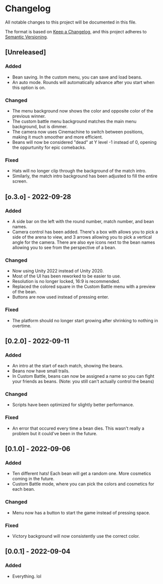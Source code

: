 # Changelog
All notable changes to this project will be documented in this file.

The format is based on [Keep a Changelog](https://keepachangelog.com/en/1.0.0/),
and this project adheres to [Semantic Versioning](https://semver.org/spec/v2.0.0.html).

## [Unreleased]

### Added

- Bean saving. In the custom menu, you can save and load beans.
- An auto mode. Rounds will automatically advance after you start when this option is on.

### Changed

- The menu background now shows the color and opposite color of the previous winner.
- The custom battle menu background matches the main menu background, but is dimmer.
- The camera now uses Cinemachine to switch between positions, making it much smoother and more efficient.
- Beans will now be considered "dead" at Y level -1 instead of 0, opening the oppurtunity for epic comebacks.

### Fixed

- Hats will no longer clip through the background of the match intro. 
- Similarly, the match intro background has been adjusted to fill the entire screen.

## [o.3.o] - 2022-09-28

### Added

- A side bar on the left with the round number, match number, and bean names.
- Camera control has been added. There's a box with allows you to pick a side of the arena to view, and 3 arrows allowing you to pick a vertical angle for the camera. There are also eye icons next to the bean names allowing you to see from the perspective of a bean.

### Changed

- Now using Unity 2022 instead of Unity 2020.
- Most of the UI has been reworked to be easier to use.
- Resolution is no longer locked, 16:9 is recommended.
- Replaced the colored square in the Custom Battle menu with a preview of the bean.
- Buttons are now used instead of pressing enter.

### Fixed

- The platform should no longer start growing after shrinking to nothing in overtime.

## [0.2.0] - 2022-09-11

### Added

- An intro at the start of each match, showing the beans.
- Beans now have small trails.
- In Custom Battle, beans can now be assigned a name so you can fight your friends as beans. (Note: you still can't actually control the beans)

### Changed

- Scripts have been optimized for slightly better performance.

### Fixed

- An error that occured every time a bean dies. This wasn't really a problem but it could've been in the future.

## [0.1.0] - 2022-09-06

### Added

- Ten different hats! Each bean will get a random one. More cosmetics coming in the future.
- Custom Battle mode, where you can pick the colors and cosmetics for each bean.

### Changed

- Menu now has a button to start the game instead of pressing space.

### Fixed

- Victory background will now consistently use the correct color.

## [0.0.1] - 2022-09-04

### Added

- Everything. lol
